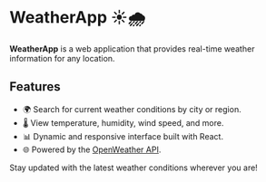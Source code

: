 # WeatherApp ☀️🌧️  

**WeatherApp** is a web application that provides real-time weather information for any location.  

## Features  
- 🌍 Search for current weather conditions by city or region.  
- 🌡️ View temperature, humidity, wind speed, and more.  
- 📊 Dynamic and responsive interface built with React.  
- 🌐 Powered by the [OpenWeather API](https://openweathermap.org/api).  

Stay updated with the latest weather conditions wherever you are!  
